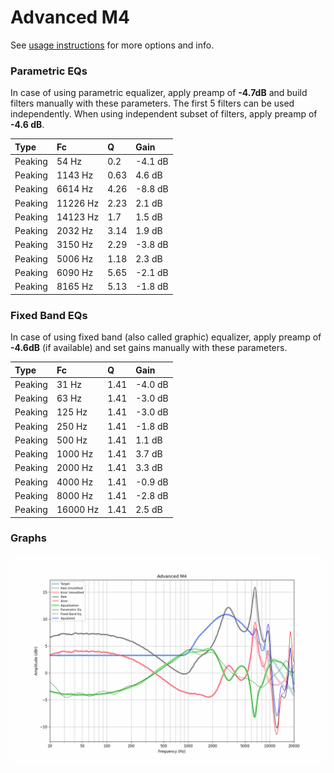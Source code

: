 # Advanced M4
See [usage instructions](https://github.com/jaakkopasanen/AutoEq#usage) for more options and info.

### Parametric EQs
In case of using parametric equalizer, apply preamp of **-4.7dB** and build filters manually
with these parameters. The first 5 filters can be used independently.
When using independent subset of filters, apply preamp of **-4.6 dB**.

| Type    | Fc       |    Q | Gain    |
|:--------|:---------|:-----|:--------|
| Peaking | 54 Hz    | 0.2  | -4.1 dB |
| Peaking | 1143 Hz  | 0.63 | 4.6 dB  |
| Peaking | 6614 Hz  | 4.26 | -8.8 dB |
| Peaking | 11226 Hz | 2.23 | 2.1 dB  |
| Peaking | 14123 Hz | 1.7  | 1.5 dB  |
| Peaking | 2032 Hz  | 3.14 | 1.9 dB  |
| Peaking | 3150 Hz  | 2.29 | -3.8 dB |
| Peaking | 5006 Hz  | 1.18 | 2.3 dB  |
| Peaking | 6090 Hz  | 5.65 | -2.1 dB |
| Peaking | 8165 Hz  | 5.13 | -1.8 dB |

### Fixed Band EQs
In case of using fixed band (also called graphic) equalizer, apply preamp of **-4.6dB**
(if available) and set gains manually with these parameters.

| Type    | Fc       |    Q | Gain    |
|:--------|:---------|:-----|:--------|
| Peaking | 31 Hz    | 1.41 | -4.0 dB |
| Peaking | 63 Hz    | 1.41 | -3.0 dB |
| Peaking | 125 Hz   | 1.41 | -3.0 dB |
| Peaking | 250 Hz   | 1.41 | -1.8 dB |
| Peaking | 500 Hz   | 1.41 | 1.1 dB  |
| Peaking | 1000 Hz  | 1.41 | 3.7 dB  |
| Peaking | 2000 Hz  | 1.41 | 3.3 dB  |
| Peaking | 4000 Hz  | 1.41 | -0.9 dB |
| Peaking | 8000 Hz  | 1.41 | -2.8 dB |
| Peaking | 16000 Hz | 1.41 | 2.5 dB  |

### Graphs
![](./Advanced%20M4.png)